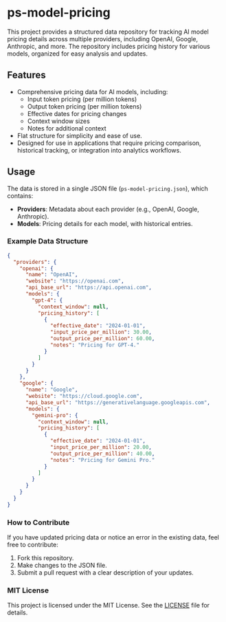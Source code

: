 # ps-model-pricing

This project provides a structured data repository for tracking AI model pricing details across multiple providers, including OpenAI, Google, Anthropic, and more. The repository includes pricing history for various models, organized for easy analysis and updates.

## Features
- Comprehensive pricing data for AI models, including:
  - Input token pricing (per million tokens)
  - Output token pricing (per million tokens)
  - Effective dates for pricing changes
  - Context window sizes
  - Notes for additional context
- Flat structure for simplicity and ease of use.
- Designed for use in applications that require pricing comparison, historical tracking, or integration into analytics workflows.

## Usage
The data is stored in a single JSON file (`ps-model-pricing.json`), which contains:
- **Providers**: Metadata about each provider (e.g., OpenAI, Google, Anthropic).
- **Models**: Pricing details for each model, with historical entries.

### Example Data Structure
```json
{
  "providers": {
    "openai": {
      "name": "OpenAI",
      "website": "https://openai.com",
      "api_base_url": "https://api.openai.com",
      "models": {
        "gpt-4": {
          "context_window": null,
          "pricing_history": [
            {
              "effective_date": "2024-01-01",
              "input_price_per_million": 30.00,
              "output_price_per_million": 60.00,
              "notes": "Pricing for GPT-4."
            }
          ]
        }
      }
    },
    "google": {
      "name": "Google",
      "website": "https://cloud.google.com",
      "api_base_url": "https://generativelanguage.googleapis.com",
      "models": {
        "gemini-pro": {
          "context_window": null,
          "pricing_history": [
            {
              "effective_date": "2024-01-01",
              "input_price_per_million": 20.00,
              "output_price_per_million": 40.00,
              "notes": "Pricing for Gemini Pro."
            }
          ]
        }
      }
    }
  }
}
```

### How to Contribute
If you have updated pricing data or notice an error in the existing data, feel free to contribute:
1. Fork this repository.
2. Make changes to the JSON file.
3. Submit a pull request with a clear description of your updates.

### MIT License
This project is licensed under the MIT License. See the [LICENSE](LICENSE) file for details.
